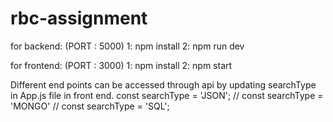 # rbc-assignment
for backend: (PORT : 5000) 1: npm install 2: npm run dev

for frontend: (PORT : 3000) 1: npm install 2: npm start


Different end points can be accessed through api by updating searchType in App.js file in front end.
  const searchType = 'JSON';
  // const searchType = 'MONGO'
  // const searchType = 'SQL';
